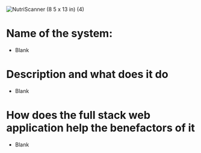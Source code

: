 
![NutriScanner (8 5 x 13 in) (4)](https://github.com/FCPongs/ReactDjango-Elective/assets/137862066/75781ff7-bd94-4252-8b5a-f1958fbac093)
# Name of the system: 
- Blank
# Description and what does it do
- Blank
# How does the full stack web application help the benefactors of it
- Blank
